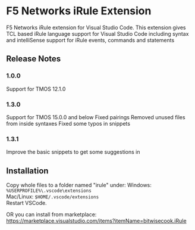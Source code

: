 # F5 Networks iRule Extension

F5 Networks iRule extension for Visual Studio Code. This extension gives TCL based iRule language support for Visual Studio Code including syntax and intelliSense support for iRule events, commands and statements

## Release Notes

### 1.0.0

Support for TMOS 12.1.0

### 1.3.0

Support for TMOS 15.0.0 and below
Fixed pairings
Removed unused files from inside syntaxes
Fixed some typos in snippets

### 1.3.1

Improve the basic snippets to get some suggestions in

## Installation

Copy whole files to a folder named "irule" under:
Windows: `%USERPROFILE%\.vscode\extensions`  
Mac/Linux: `$HOME/.vscode/extensions`  
Restart VSCode.  

OR you can install from marketplace: https://marketplace.visualstudio.com/items?itemName=bitwisecook.iRule
